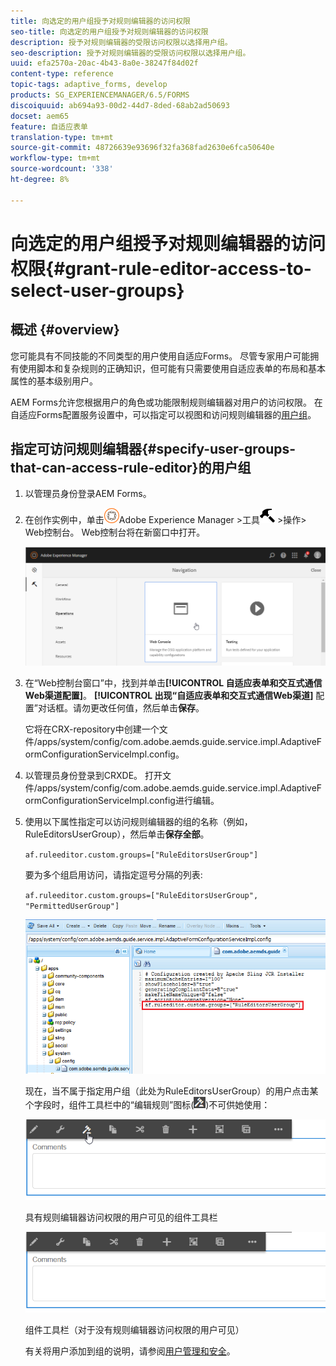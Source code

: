 ```yaml
---
title: 向选定的用户组授予对规则编辑器的访问权限
seo-title: 向选定的用户组授予对规则编辑器的访问权限
description: 授予对规则编辑器的受限访问权限以选择用户组。
seo-description: 授予对规则编辑器的受限访问权限以选择用户组。
uuid: efa2570a-20ac-4b43-8a0e-38247f84d02f
content-type: reference
topic-tags: adaptive_forms, develop
products: SG_EXPERIENCEMANAGER/6.5/FORMS
discoiquuid: ab694a93-00d2-44d7-8ded-68ab2ad50693
docset: aem65
feature: 自适应表单
translation-type: tm+mt
source-git-commit: 48726639e93696f32fa368fad2630e6fca50640e
workflow-type: tm+mt
source-wordcount: '338'
ht-degree: 8%

---
```



# 向选定的用户组授予对规则编辑器的访问权限{#grant-rule-editor-access-to-select-user-groups}

## 概述 {#overview}

您可能具有不同技能的不同类型的用户使用自适应Forms。 尽管专家用户可能拥有使用脚本和复杂规则的正确知识，但可能有只需要使用自适应表单的布局和基本属性的基本级别用户。

AEM Forms允许您根据用户的角色或功能限制规则编辑器对用户的访问权限。 在自适应Forms配置服务设置中，可以指定可以视图和访问规则编辑器的[用户组](/help/sites-administering/security.md)。

## 指定可访问规则编辑器{#specify-user-groups-that-can-access-rule-editor}的用户组

1. 以管理员身份登录AEM Forms。
1. 在创作实例中，单击![adobeexperiencemanager](assets/adobeexperiencemanager.png)Adobe Experience Manager >工具![hammer](assets/hammer.png) >操作> Web控制台。 Web控制台将在新窗口中打开。

   ![1-2](assets/1-2.png)

1. 在“Web控制台窗口”中，找到并单击&#x200B;**[!UICONTROL 自适应表单和交互式通信Web渠道配置]**。 **[!UICONTROL 出现“自适应表单和交互式通信Web渠道]** 配置”对话框。请勿更改任何值，然后单击&#x200B;**保存**。

   它将在CRX-repository中创建一个文件/apps/system/config/com.adobe.aemds.guide.service.impl.AdaptiveFormConfigurationServiceImpl.config。

1. 以管理员身份登录到CRXDE。 打开文件/apps/system/config/com.adobe.aemds.guide.service.impl.AdaptiveFormConfigurationServiceImpl.config进行编辑。
1. 使用以下属性指定可以访问规则编辑器的组的名称（例如，RuleEditorsUserGroup），然后单击&#x200B;**保存全部**。

   `af.ruleeditor.custom.groups=["RuleEditorsUserGroup"]`

   要为多个组启用访问，请指定逗号分隔的列表:

   `af.ruleeditor.custom.groups=["RuleEditorsUserGroup", "PermittedUserGroup"]`

   ![创建用户](assets/create_user_new.png)

   现在，当不属于指定用户组（此处为RuleEditorsUserGroup）的用户点击某个字段时，组件工具栏中的“编辑规则”图标(![edit-rules1](assets/edit-rules1.png))不可供她使用：

   ![componentstoolbarwithre](assets/componentstoolbarwithre.png)

   具有规则编辑器访问权限的用户可见的组件工具栏

   ![componentstoolbarwithoutre](assets/componentstoolbarwithoutre.png)

   组件工具栏（对于没有规则编辑器访问权限的用户可见）

   有关将用户添加到组的说明，请参阅[用户管理和安全](/help/sites-administering/security.md)。

